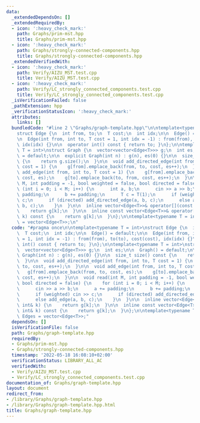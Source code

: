 ```yaml
---
data:
  _extendedDependsOn: []
  _extendedRequiredBy:
  - icon: ':heavy_check_mark:'
    path: Graphs/prim-mst.hpp
    title: Graphs/prim-mst.hpp
  - icon: ':heavy_check_mark:'
    path: Graphs/strongly-connected-components.hpp
    title: Graphs/strongly-connected-components.hpp
  _extendedVerifiedWith:
  - icon: ':heavy_check_mark:'
    path: Verify/AIZU_MST.test.cpp
    title: Verify/AIZU_MST.test.cpp
  - icon: ':heavy_check_mark:'
    path: Verify/LC_strongly_connected_components.test.cpp
    title: Verify/LC_strongly_connected_components.test.cpp
  _isVerificationFailed: false
  _pathExtension: hpp
  _verificationStatusIcon: ':heavy_check_mark:'
  attributes:
    links: []
  bundledCode: "#line 2 \"Graphs/graph-template.hpp\"\n\ntemplate<typename T = int>\n\
    struct Edge {\n  int from, to;\n  T cost;\n  int idx;\n\n  Edge() = default;\n\
    \n  Edge(int from, int to, T cost = 1, int idx = -1) : from(from), to(to), cost(cost),\
    \ idx(idx) {}\n\n  operator int() const { return to; }\n};\n\ntemplate<typename\
    \ T = int>\nstruct Graph {\n  vector<vector<Edge<T>>> g;\n  int es;\n\n  Graph()\
    \ = default;\n\n  explicit Graph(int n) : g(n), es(0) {}\n\n  size_t size() const\
    \ {\n    return g.size();\n  }\n\n  void add_directed_edge(int from, int to, T\
    \ cost = 1) {\n    g[from].emplace_back(from, to, cost, es++);\n  }\n\n  void\
    \ add_edge(int from, int to, T cost = 1) {\n    g[from].emplace_back(from, to,\
    \ cost, es);\n    g[to].emplace_back(to, from, cost, es++);\n  }\n\n  void read(int\
    \ M, int padding = -1, bool weighted = false, bool directed = false) {\n    for\
    \ (int i = 0; i < M; i++) {\n      int a, b;\n      cin >> a >> b;\n      a +=\
    \ padding;\n      b += padding;\n      T c = T(1);\n      if (weighted) cin >>\
    \ c;\n      if (directed) add_directed_edge(a, b, c);\n      else add_edge(a,\
    \ b, c);\n    }\n  }\n\n  inline vector<Edge<T>>& operator[](const int& k) {\n\
    \    return g[k];\n  }\n\n  inline const vector<Edge<T>>& operator[](const int&\
    \ k) const {\n    return g[k];\n  }\n};\n\ntemplate<typename T = int>\nusing Edges\
    \ = vector<Edge<T>>;\n"
  code: "#pragma once\n\ntemplate<typename T = int>\nstruct Edge {\n  int from, to;\n\
    \  T cost;\n  int idx;\n\n  Edge() = default;\n\n  Edge(int from, int to, T cost\
    \ = 1, int idx = -1) : from(from), to(to), cost(cost), idx(idx) {}\n\n  operator\
    \ int() const { return to; }\n};\n\ntemplate<typename T = int>\nstruct Graph {\n\
    \  vector<vector<Edge<T>>> g;\n  int es;\n\n  Graph() = default;\n\n  explicit\
    \ Graph(int n) : g(n), es(0) {}\n\n  size_t size() const {\n    return g.size();\n\
    \  }\n\n  void add_directed_edge(int from, int to, T cost = 1) {\n    g[from].emplace_back(from,\
    \ to, cost, es++);\n  }\n\n  void add_edge(int from, int to, T cost = 1) {\n \
    \   g[from].emplace_back(from, to, cost, es);\n    g[to].emplace_back(to, from,\
    \ cost, es++);\n  }\n\n  void read(int M, int padding = -1, bool weighted = false,\
    \ bool directed = false) {\n    for (int i = 0; i < M; i++) {\n      int a, b;\n\
    \      cin >> a >> b;\n      a += padding;\n      b += padding;\n      T c = T(1);\n\
    \      if (weighted) cin >> c;\n      if (directed) add_directed_edge(a, b, c);\n\
    \      else add_edge(a, b, c);\n    }\n  }\n\n  inline vector<Edge<T>>& operator[](const\
    \ int& k) {\n    return g[k];\n  }\n\n  inline const vector<Edge<T>>& operator[](const\
    \ int& k) const {\n    return g[k];\n  }\n};\n\ntemplate<typename T = int>\nusing\
    \ Edges = vector<Edge<T>>;"
  dependsOn: []
  isVerificationFile: false
  path: Graphs/graph-template.hpp
  requiredBy:
  - Graphs/prim-mst.hpp
  - Graphs/strongly-connected-components.hpp
  timestamp: '2022-05-18 16:08:10+02:00'
  verificationStatus: LIBRARY_ALL_AC
  verifiedWith:
  - Verify/AIZU_MST.test.cpp
  - Verify/LC_strongly_connected_components.test.cpp
documentation_of: Graphs/graph-template.hpp
layout: document
redirect_from:
- /library/Graphs/graph-template.hpp
- /library/Graphs/graph-template.hpp.html
title: Graphs/graph-template.hpp
---
```

